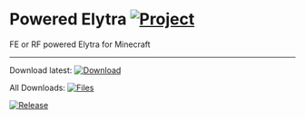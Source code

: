 # Powered Elytra [![Project](http://cf.way2muchnoise.eu/full_296787_downloads.svg)](https://minecraft.curseforge.com/projects/296787)
FE or RF powered Elytra for Minecraft

---

Download latest:
[![Download](https://curse.nikky.moe/api/img/296787?logo)](https://curse.nikky.moe/api/url/296787)

All Downloads:
[![Files](https://curse.nikky.moe/api/img/296787/files?logo)](https://minecraft.curseforge.com/projects/296787/files)

[![Release](https://jitpack.io/v/Glasspane/Glasspane.svg)](https://jitpack.io/#Glasspane/Powered-Elytra)